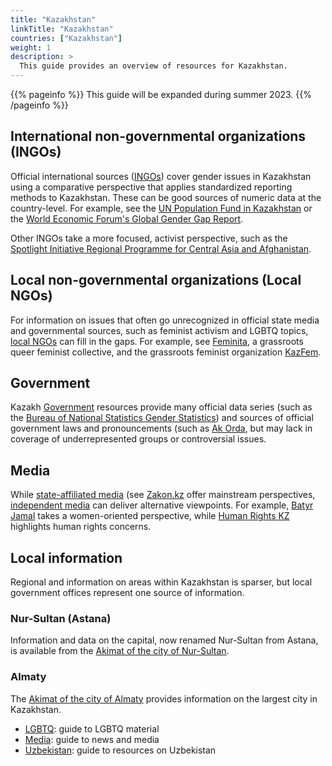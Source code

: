 ```yaml
---
title: "Kazakhstan"
linkTitle: "Kazakhstan"
countries: ["Kazakhstan"]
weight: 1
description: >
  This guide provides an overview of resources for Kazakhstan.
---
```


{{% pageinfo %}}
  This guide will be expanded during summer 2023.
{{% /pageinfo %}}

## International non-governmental organizations (INGOs)
Official international sources ([INGOs](/category/ingo)) cover gender issues in Kazakhstan using a comparative perspective that applies standardized reporting methods to Kazakhstan.  These can be good sources of numeric data at the country-level.  For example, see the 
[UN Population Fund in Kazakhstan](/sources/sources/un_population_fund_kazakhstan/) or the [World Economic Forum's Global Gender Gap Report](/sources/sources/wef_global_gender_gap_report/).

Other INGOs take a more focused, activist perspective, such as the [Spotlight Initiative Regional Programme for Central Asia and Afghanistan](/sources/sources/spotlight_initiative).

## Local non-governmental organizations (Local NGOs)

For information on issues that often go unrecognized in official state media and governmental sources, such as feminist activism and LGBTQ topics, [local NGOs](/category/local-ngo) can fill in the gaps.  For example, see [Feminita](/sources/sources/feminita/), a grassroots queer feminist collective, and the grassroots feminist organization [KazFem](/sources/sources/kazfem/).

## Government

Kazakh [Government](/category/government) resources provide many official data series (such as the [Bureau of National Statistics Gender Statistics](http://localhost:1313/sources/sources/bureau_of_national_statistics_gender/)) and sources of official government laws and pronouncements (such as [Ak Orda](/sources/sources/ak_orda/), but may lack in coverage of underrepresented groups or controversial issues.

## Media

While [state-affiliated media](/category/state-affiliated-media/) (see [Zakon.kz](/sources/sources/zakon_kz/) offer mainstream perspectives, [independent media](/category/independent-media/) can deliver alternative viewpoints.  For example,  [Batyr Jamal](/sources/sources/batyr_jamal/) takes a women-oriented perspective, while [Human Rights KZ](/sources/sources/human_rights_kz/) highlights human rights concerns. 

## Local information 

Regional and information on areas within Kazakhstan is sparser, but local government offices represent one source of information.

### Nur-Sultan (Astana)

Information and data on the capital, now renamed Nur-Sultan from Astana, is available from the [Akimat of the city of Nur-Sultan](/sources/sources/akimat_of_the_city_of_nur_sultan/).

### Almaty

The [Akimat of the city of Almaty](/sources/sources/akimat_of_the_city_of_almaty/) provides information on the largest city in Kazakhstan.

* [LGBTQ](/guides/lgbtq): guide to LGBTQ material
* [Media](/guides/media): guide to news and media
* [Uzbekistan](/guides/uzbekistan): guide to resources on Uzbekistan

